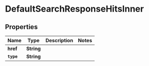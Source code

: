 

# DefaultSearchResponseHitsInner


## Properties

Name | Type | Description | Notes
------------ | ------------- | ------------- | -------------
**href** | **String** |  | 
**`type`** | **String** |  | 



